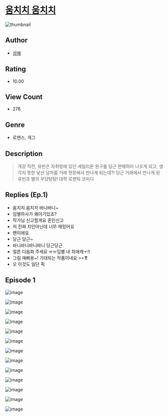 # [움치치 움치치](https://comic.naver.com/challenge/list?titleId=810527)
![thumbnail](https://image-comic.pstatic.net/user_contents_data/challenge_comic/2023/05/23/upload_3834590121717544241_480x623.jpeg)

## Author
- [성예](https://comic.naver.com/artistTitle?id=366950)

## Rating
- 10.00

## View Count
- 276

## Genre
- 로맨스, 개그

## Description
> 개강 직전, 유빈은 자취방에 있던 세일리문 완구를 당근 판매하러 나오게 되고, 생각지 못한 낯선 남자를 거래 현장에서 만나게 되는데?! 당근 거래에서 만나게 된 유빈과 별의 우당탕탕! 대학 로맨틱 코미디

## Replies (Ep.1)
- 움치치 움치치 바니바니~
- 임별하사가 왜이기있죠?
- 작가님 신고할게요 혼인신고
- 저 진짜 지인아닌데 너무 재밌어요
- 팬이에요
- 당근 당근~
- 바니바니바니바니 당근당근
- 얼른 다음화 주세요 ㅠㅠ임별 내 최애캐ㅜ!!
- 그림 예뻐용~! 기대되는 작품이네요 ><❣
- 오 이것도 일단 픽

## Episode 1
![image](https://image-comic.pstatic.net/user_contents_data/challenge_comic/2023/05/23/366950/upload_4122311411151299377.jpeg)

![image](https://image-comic.pstatic.net/user_contents_data/challenge_comic/2023/05/23/366950/upload_7219892768441775413.jpeg)

![image](https://image-comic.pstatic.net/user_contents_data/challenge_comic/2023/05/23/366950/upload_7305174167399327026.jpeg)

![image](https://image-comic.pstatic.net/user_contents_data/challenge_comic/2023/05/23/366950/upload_3760618071894864692.jpeg)

![image](https://image-comic.pstatic.net/user_contents_data/challenge_comic/2023/05/23/366950/upload_3630525157390628658.jpeg)

![image](https://image-comic.pstatic.net/user_contents_data/challenge_comic/2023/05/23/366950/upload_4134978682701165921.jpeg)

![image](https://image-comic.pstatic.net/user_contents_data/challenge_comic/2023/05/23/366950/upload_3774915030200575589.jpeg)

![image](https://image-comic.pstatic.net/user_contents_data/challenge_comic/2023/05/23/366950/upload_7233679540427831345.jpeg)

![image](https://image-comic.pstatic.net/user_contents_data/challenge_comic/2023/05/23/366950/upload_3978141049942324793.jpeg)

![image](https://image-comic.pstatic.net/user_contents_data/challenge_comic/2023/05/23/366950/upload_7076905648375554608.jpeg)

![image](https://image-comic.pstatic.net/user_contents_data/challenge_comic/2023/05/23/366950/upload_7364342207331055668.jpeg)

![image](https://image-comic.pstatic.net/user_contents_data/challenge_comic/2023/05/23/366950/upload_7233732294792590897.jpeg)

![image](https://image-comic.pstatic.net/user_contents_data/challenge_comic/2023/05/23/366950/upload_3976785361449857634.jpeg)
